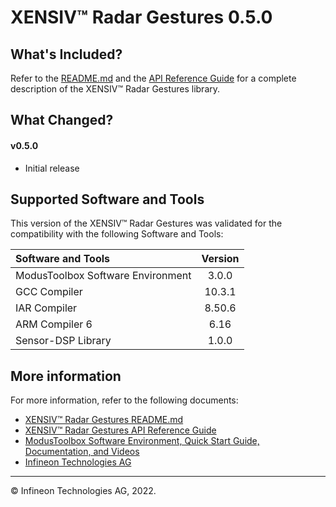 # XENSIV™ Radar Gestures 0.5.0

## What's Included?

Refer to the [README.md](./README.md) and the [API Reference Guide](https://infineon.github.io/xensiv-radar-gestures/html/index.html) for a complete description of the XENSIV™ Radar Gestures library.

## What Changed?

#### v0.5.0

* Initial release

## Supported Software and Tools

This version of the XENSIV™ Radar Gestures was validated for the compatibility with the following Software and Tools:

| Software and Tools                                      | Version |
| :---                                                    | :----:  |
| ModusToolbox Software Environment                       | 3.0.0   |
| GCC Compiler                                            | 10.3.1  |
| IAR Compiler                                            | 8.50.6  |
| ARM Compiler 6                                          | 6.16    |
| Sensor-DSP Library                                      | 1.0.0   |

## More information

For more information, refer to the following documents:

* [XENSIV™ Radar Gestures README.md](./README.md)
* [XENSIV™ Radar Gestures API Reference Guide](https://infineon.github.io/xensiv-radar-gestures/html/index.html)
* [ModusToolbox Software Environment, Quick Start Guide, Documentation, and Videos](https://www.cypress.com/products/modustoolbox-software-environment)
* [Infineon Technologies AG](https://www.infineon.com)

---
© Infineon Technologies AG, 2022.

